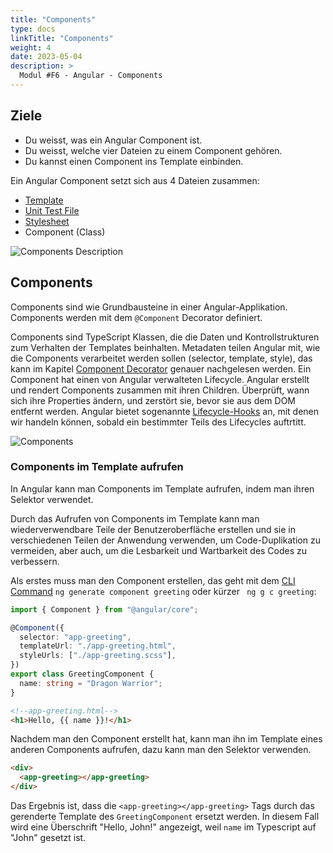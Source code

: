 ```yaml
---
title: "Components"
type: docs
linkTitle: "Components"
weight: 4
date: 2023-05-04
description: >
  Modul #F6 - Angular - Components
---
```


## Ziele

- Du weisst, was ein Angular Component ist.
- Du weisst, welche vier Dateien zu einem Component gehören.
- Du kannst einen Component ins Template einbinden.

Ein Angular Component setzt sich aus 4 Dateien zusammen:

- [Template](./02_5_angular_templates)
- [Unit Test File](./02_7_angular_unit_test)
- [Stylesheet](./02_6_angular_stylesheet)
- Component (Class)

![Components Description](../images/component-desc.png)

## Components

Components sind wie Grundbausteine in einer Angular-Applikation. Components werden mit dem `@Component` Decorator definiert.

Components sind TypeScript Klassen, die die Daten und Kontrollstrukturen zum Verhalten der Templates beinhalten.
Metadaten teilen Angular mit, wie die Components verarbeitet werden sollen (selector, template, style), das kann im Kapitel [Component Decorator](../03_3_angular_decorator#component) genauer nachgelesen werden.
Ein Component hat einen von Angular verwalteten Lifecycle. Angular erstellt und rendert Components zusammen mit ihren Children. 
Überprüft, wann sich ihre Properties ändern, und zerstört sie, bevor sie aus dem DOM entfernt werden.
Angular bietet sogenannte [Lifecycle-Hooks](./02_18_angular_life_cycle_hook) an, mit denen wir handeln können, sobald ein bestimmter Teils des Lifecycles auftrtitt.

![Components](../images/angular_components_description.png)

### Components im Template aufrufen

In Angular kann man Components im Template aufrufen, indem man ihren Selektor verwendet.

Durch das Aufrufen von Components im Template kann man wiederverwendbare Teile der Benutzeroberfläche erstellen und sie in verschiedenen Teilen der Anwendung verwenden, um Code-Duplikation zu vermeiden, aber auch, um die Lesbarkeit und Wartbarkeit des Codes zu verbessern.

Als erstes muss man den Component erstellen, das geht mit dem [CLI Command](../02_1_angular_einführung#commands) `ng generate component greeting` oder kürzer ` ng g c greeting`:

```typescript
import { Component } from "@angular/core";

@Component({
  selector: "app-greeting",
  templateUrl: "./app-greeting.html",
  styleUrls: ["./app-greeting.scss"],
})
export class GreetingComponent {
  name: string = "Dragon Warrior";
}
```

```html
<!--app-greeting.html-->
<h1>Hello, {{ name }}!</h1>
```

Nachdem man den Component erstellt hat, kann man ihn im Template eines anderen Components aufrufen, dazu kann man den Selektor verwenden.

```html
<div>
  <app-greeting></app-greeting>
</div>
```

Das Ergebnis ist, dass die `<app-greeting></app-greeting>` Tags durch das gerenderte Template des `GreetingComponent` ersetzt werden. In diesem Fall wird eine Überschrift "Hello, John!" angezeigt, weil `name` im Typescript auf "John" gesetzt ist.
